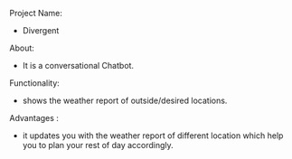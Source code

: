 Project Name: 
  - Divergent

About: 
  - It is a conversational Chatbot.

Functionality: 
  - shows the weather report of outside/desired locations.

Advantages :
  - it updates you with the weather report of different location which help you to plan your rest of day accordingly.
  
